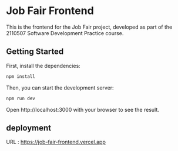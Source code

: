 # Job Fair Frontend

This is the frontend for the Job Fair project, developed as part of the 2110507 Software Development Practice course.

## Getting Started

First, install the dependencies:

```sh
npm install
```

Then, you can start the development server:

```sh
npm run dev
```

Open http://localhost:3000 with your browser to see the result.

## deployment

URL : https://job-fair-frontend.vercel.app
